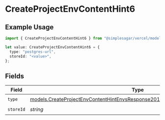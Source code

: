 # CreateProjectEnvContentHint6

## Example Usage

```typescript
import { CreateProjectEnvContentHint6 } from "@simplesagar/vercel/models/createprojectenvop.js";

let value: CreateProjectEnvContentHint6 = {
  type: "postgres-url",
  storeId: "<value>",
};
```

## Fields

| Field                                                                                                                                                                      | Type                                                                                                                                                                       | Required                                                                                                                                                                   | Description                                                                                                                                                                |
| -------------------------------------------------------------------------------------------------------------------------------------------------------------------------- | -------------------------------------------------------------------------------------------------------------------------------------------------------------------------- | -------------------------------------------------------------------------------------------------------------------------------------------------------------------------- | -------------------------------------------------------------------------------------------------------------------------------------------------------------------------- |
| `type`                                                                                                                                                                     | [models.CreateProjectEnvContentHintEnvsResponse201ApplicationJSONResponseBodyType](../models/createprojectenvcontenthintenvsresponse201applicationjsonresponsebodytype.md) | :heavy_check_mark:                                                                                                                                                         | N/A                                                                                                                                                                        |
| `storeId`                                                                                                                                                                  | *string*                                                                                                                                                                   | :heavy_check_mark:                                                                                                                                                         | N/A                                                                                                                                                                        |